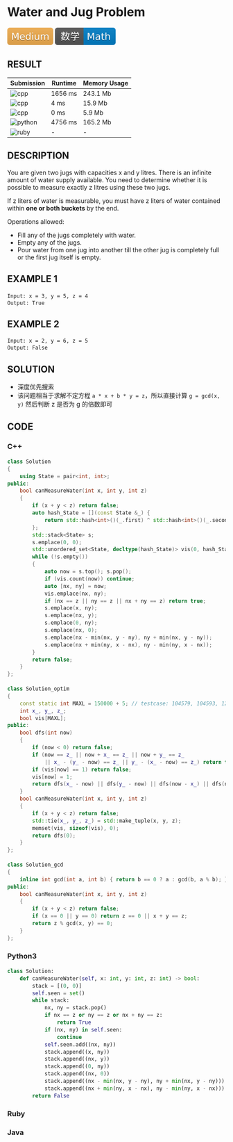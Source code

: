# Water and Jug Problem

![Medium](../../materials/-Medium-f0ad4e.svg) ![Math](../../materials/数学-Math-007ec6.svg)

## RESULT

| Submission                                                                  | Runtime | Memory Usage |
| --------------------------------------------------------------------------- | ------- | ------------ |
| ![cpp](https://img.shields.io/badge/leetcode365--naive--dfs-cpp-f34b7d.svg) | 1656 ms | 243.1 Mb     |
| ![cpp](https://img.shields.io/badge/leetcode365--optim--dfs-cpp-f34b7d.svg) | 4 ms    | 15.9 Mb      |
| ![cpp](https://img.shields.io/badge/leetcode365--gcd-cpp-f34b7d.svg)        | 0 ms    | 5.9 Mb       |
| ![python](https://img.shields.io/badge/leetcode365-py-3572A5.svg)           | 4756 ms | 165.2 Mb     |
| ![ruby](https://img.shields.io/badge/leetcode365-rb-701516.svg)             | -       | -            |

## DESCRIPTION

You are given two jugs with capacities x and y litres. There is an infinite amount of water supply available. You need to determine whether it is possible to measure exactly z litres using these two jugs.

If z liters of water is measurable, you must have z liters of water contained within **one or both buckets** by the end.

Operations allowed:

* Fill any of the jugs completely with water.
* Empty any of the jugs.
* Pour water from one jug into another till the other jug is completely full or the first jug itself is empty.

## EXAMPLE 1

```plain
Input: x = 3, y = 5, z = 4
Output: True
```

## EXAMPLE 2

```plain
Input: x = 2, y = 6, z = 5
Output: False
```

## SOLUTION

* 深度优先搜索
* 该问题相当于求解不定方程 `a * x + b * y = z`，所以直接计算 `g = gcd(x, y)` 然后判断 z 是否为 g 的倍数即可

## CODE

### C++

```cpp
class Solution
{
    using State = pair<int, int>;
public:
    bool canMeasureWater(int x, int y, int z)
    {
        if (x + y < z) return false;
        auto hash_State = [](const State &_) {
            return std::hash<int>()(_.first) ^ std::hash<int>()(_.second);
        };
        std::stack<State> s;
        s.emplace(0, 0);
        std::unordered_set<State, decltype(hash_State)> vis(0, hash_State);
        while (!s.empty())
        {
            auto now = s.top(); s.pop();
            if (vis.count(now)) continue;
            auto [nx, ny] = now;
            vis.emplace(nx, ny);
            if (nx == z || ny == z || nx + ny == z) return true;
            s.emplace(x, ny);
            s.emplace(nx, y);
            s.emplace(0, ny);
            s.emplace(nx, 0);
            s.emplace(nx - min(nx, y - ny), ny + min(nx, y - ny));
            s.emplace(nx + min(ny, x - nx), ny - min(ny, x - nx));
        }
        return false;
    }
};

class Solution_optim
{
    const static int MAXL = 150000 + 5; // testcase: 104579, 104593, 12444
    int x_, y_, z_;
    bool vis[MAXL];
public:
    bool dfs(int now)
    {
        if (now < 0) return false;
        if (now == z_ || now + x_ == z_ || now + y_ == z_
            || x_ - (y_ - now) == z_ || y_ - (x_ - now) == z_) return true;
        if (vis[now] == 1) return false;
        vis[now] = 1;
        return dfs(x_ - now) || dfs(y_ - now) || dfs(now - x_) || dfs(now - y_);
    }
    bool canMeasureWater(int x, int y, int z)
    {
        if (x + y < z) return false;
        std::tie(x_, y_, z_) = std::make_tuple(x, y, z);
        memset(vis, sizeof(vis), 0);
        return dfs(0);
    }
};

class Solution_gcd
{
    inline int gcd(int a, int b) { return b == 0 ? a : gcd(b, a % b); }
public:
    bool canMeasureWater(int x, int y, int z)
    {
        if (x + y < z) return false;
        if (x == 0 || y == 0) return z == 0 || x + y == z;
        return z % gcd(x, y) == 0;
    }
};
```

### Python3

```python
class Solution:
    def canMeasureWater(self, x: int, y: int, z: int) -> bool:
        stack = [(0, 0)]
        self.seen = set()
        while stack:
            nx, ny = stack.pop()
            if nx == z or ny == z or nx + ny == z:
                return True
            if (nx, ny) in self.seen:
                continue
            self.seen.add((nx, ny))
            stack.append((x, ny))
            stack.append((nx, y))
            stack.append((0, ny))
            stack.append((nx, 0))
            stack.append((nx - min(nx, y - ny), ny + min(nx, y - ny)))
            stack.append((nx + min(ny, x - nx), ny - min(ny, x - nx)))
        return False
```

### Ruby

### Java
